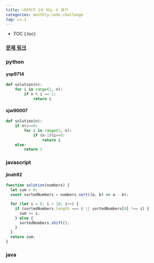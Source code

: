 ```yaml
---
title: 나머지가 1이 되는 수 찾기
categories: monthly-code-challenge
tag: Lv.1
---
```


- TOC
  {:toc}

### [문제 링크](https://programmers.co.kr/learn/courses/30/lessons/87389)

### python

#### ysp9714

```python
def solution(n):
    for i in range(2, n):
        if n % i == 1:
            return i
```

#### sjw96007

```python
def solution(n):
    if n%2==0:
        for i in range(2, n):
            if (n-1)%i==0:
                return i
    else:
        return 2
```

### javascript

#### jinah92

```javascript
function solution(numbers) {
  let sum = 0;
  const sortedNumbers = numbers.sort((a, b) => a - b);

  for (let i = 0; i < 10; i++) {
    if (sortedNumbers.length === 0 || sortedNumbers[0] !== i) {
      sum += i;
    } else {
      sortedNumbers.shift();
    }
  }
  return sum;
}
```

### java
